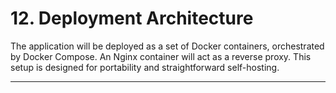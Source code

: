# 12. Deployment Architecture

The application will be deployed as a set of Docker containers, orchestrated by Docker Compose. An Nginx container will act as a reverse proxy. This setup is designed for portability and straightforward self-hosting.

---
